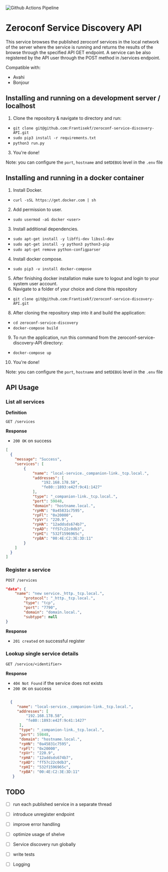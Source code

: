 ![Github Actions Pipeline](https://github.com/Frantisekf/zeroconf-service-discovery-API/actions/workflows/python-app.yml/badge.svg)


# Zeroconf Service Discovery API

This service browses the published zeroconf services in the local network of the server where the service is running and returns the results of the browse through the specified API GET endpoint. A service can be also registered by the API user through the POST method in /services endpoint.


Compatible with: 
  * Avahi
  * Bonjour

## Installing and running on a development server / localhost
1. Clone the repository & navigate to directory and run:
- `git clone git@github.com:Frantisekf/zeroconf-service-discovery-API.git`
- `sudo pip3 install -r requirements.txt`
- `python3 run.py`
3. You're done!


Note: you can configure the `port`, `hostname` and set`DEBUG` level in the `.env` file


## Installing and running in a docker container
1. Install Docker.
- `curl -sSL https://get.docker.com | sh`
2. Add permission to user.
- `sudo usermod -aG docker <user>`
3. Install additional dependencies.
- `sudo apt-get install -y libffi-dev libssl-dev`
- `sudo apt-get install -y python3 python3-pip`
- `sudo apt-get remove python-configparser`
4. Install docker compose.
- `sudo pip3 -v install docker-compose`
5. After finishing docker installation make sure to logout and login to your system user account.
6. Navigate to a folder of your choice and clone this repository
- `git clone git@github.com:Frantisekf/zeroconf-service-discovery-API.git`
8. After cloning the repository step into it and build the application:
- `cd zeroconf-service-discovery`
- `docker-compose build`
9. To run the application, run this command from the zeroconf-service-discovery-API directory:
- `docker-compose up`
10. You're done!



Note: you can configure the `port`, `hostname` and set`DEBUG` level in the `.env` file

## API Usage
### List all services

**Definition**

`GET /services`

**Response**

- `200 OK` on success

```json
[
  {
    "message": "Success",
    "services": [
        {
            "name": "local-service._companion-link._tcp.local.",
            "addresses": [
                "192.168.178.58",
                "fe80::1893:e42f:9c41:1427"
            ],
            "type": "_companion-link._tcp.local.",
            "port": 59848,
            "domain": "hostname.local.",
            "rpHN": "0a45831c7595",
            "rpFl": "0x20000",
            "rpVr": "220.9",
            "rpHA": "12addsds674b7",
            "rpAD": "ff57c22c0db3",
            "rpHI": "532f1596965c",
            "rpBA": "00:4E:C2:3E:3D:11"
        }
    ]
  }
]
```
### Register a service

`POST /services`
```json
"data": {
    "name": "new service._http._tcp.local.",
        "protocol": "_http._tcp.local.",
        "type": "tcp",
        "port": "7790",
        "domain": "domain.local.",
        "subtype": null
}

```
**Response**

- `201 created` on successful register 

### Lookup single service details

`GET /service/<identifier>`

**Response**

- `404 Not Found` if the service does not exists 
- `200 OK` on success

```json

  {
     "name": "local-service._companion-link._tcp.local.",
     "addresses": [
         "192.168.178.58",
         "fe80::1893:e42f:9c41:1427"
      ],
      "type": "_companion-link._tcp.local.",
      "port": 59848,
      "domain": "hostname.local.",
      "rpHN": "0a45831c7595",
      "rpFl": "0x20000",
      "rpVr": "220.9",
      "rpHA": "12addsds674b7",
      "rpAD": "ff57c22c0db3",
      "rpHI": "532f1596965c",
      "rpBA": "00:4E:C2:3E:3D:11"
   }
```

## TODO
- [ ] run each published service in a separate thread
- [ ] introduce unregister endpoint 
- [ ] improve error handling
- [ ] optimize usage of shelve
- [ ] Service discovery run globally
- [ ] write tests
- [ ] Logging 


